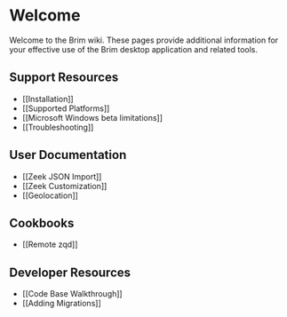 # Welcome

Welcome to the Brim wiki. These pages provide additional information for your
effective use of the Brim desktop application and related tools.

## Support Resources

- [[Installation]]
- [[Supported Platforms]]
- [[Microsoft Windows beta limitations]]
- [[Troubleshooting]]

## User Documentation

- [[Zeek JSON Import]]
- [[Zeek Customization]]
- [[Geolocation]]

## Cookbooks

- [[Remote zqd]]

## Developer Resources

- [[Code Base Walkthrough]]
- [[Adding Migrations]]
